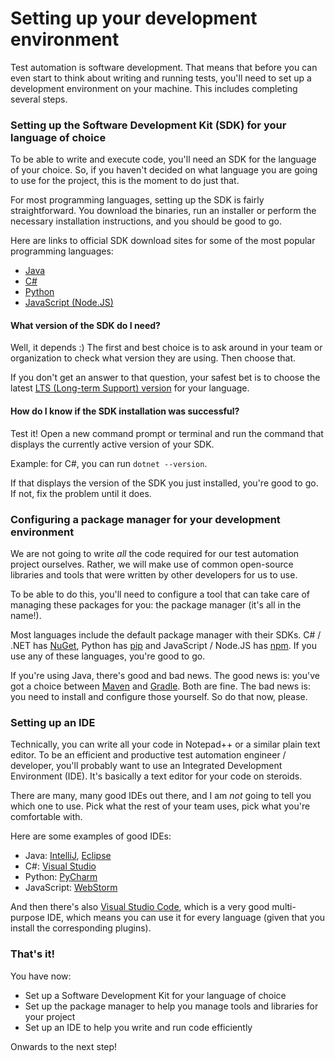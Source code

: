 # Setting up your development environment

Test automation is software development. That means that before you can even start to think about writing and running tests, you'll need to set up a development environment on your machine. This includes completing several steps.

### Setting up the Software Development Kit (SDK) for your language of choice

To be able to write and execute code, you'll need an SDK for the language of your choice. So, if you haven't decided on what language you are going to use for the project, this is the moment to do just that.

For most programming languages, setting up the SDK is fairly straightforward. You download the binaries, run an installer or perform the necessary installation instructions, and you should be good to go.

Here are links to official SDK download sites for some of the most popular programming languages:

* [Java](https://www.oracle.com/java/technologies/downloads/)
* [C#](https://dotnet.microsoft.com/en-us/download)
* [Python](https://www.python.org/downloads/)
* [JavaScript (Node.JS)](https://nodejs.org/en/download)

#### What version of the SDK do I need?

Well, it depends :) The first and best choice is to ask around in your team or organization to check what version they are using. Then choose that.

If you don't get an answer to that question, your safest bet is to choose the latest [LTS (Long-term Support) version](https://en.wikipedia.org/wiki/Long-term_support) for your language.

#### How do I know if the SDK installation was successful?

Test it! Open a new command prompt or terminal and run the command that displays the currently active version of your SDK.

Example: for C#, you can run `dotnet --version`.

If that displays the version of the SDK you just installed, you're good to go. If not, fix the problem until it does.

### Configuring a package manager for your development environment

We are not going to write _all_ the code required for our test automation project ourselves. Rather, we will make use of common open-source libraries and tools that were written by other developers for us to use.

To be able to do this, you'll need to configure a tool that can take care of managing these packages for you: the package manager (it's all in the name!).

Most languages include the default package manager with their SDKs. C# / .NET has [NuGet](https://www.nuget.org/), Python has [pip](https://pip.pypa.io/en/stable/) and JavaScript / Node.JS has [npm](https://www.npmjs.com/). If you use any of these languages, you're good to go.

If you're using Java, there's good and bad news. The good news is: you've got a choice between [Maven](https://maven.apache.org/) and [Gradle](https://gradle.org/). Both are fine. The bad news is: you need to install and configure those yourself. So do that now, please.

### Setting up an IDE

Technically, you can write all your code in Notepad++ or a similar plain text editor. To be an efficient and productive test automation engineer / developer, you'll probably want to use an Integrated Development Environment (IDE). It's basically a text editor for your code on steroids.

There are many, many good IDEs out there, and I am _not_ going to tell you which one to use. Pick what the rest of your team uses, pick what you're comfortable with.

Here are some examples of good IDEs:

* Java: [IntelliJ](https://www.jetbrains.com/idea/), [Eclipse](https://www.eclipse.org/ide/)
* C#: [Visual Studio](https://visualstudio.microsoft.com/vs/)
* Python: [PyCharm](https://www.jetbrains.com/pycharm/)
* JavaScript: [WebStorm](https://www.jetbrains.com/pycharm/)

And then there's also [Visual Studio Code](https://code.visualstudio.com/), which is a very good multi-purpose IDE, which means you can use it for every language (given that you install the corresponding plugins).

### That's it!

You have now:

* Set up a Software Development Kit for your language of choice
* Set up the package manager to help you manage tools and libraries for your project
* Set up an IDE to help you write and run code efficiently

Onwards to the next step!